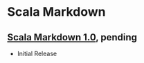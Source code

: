 Scala Markdown
===============================

[Scala Markdown 1.0](http://scalamd.fusesource.org/blog/releases/2010/07/release-1-2.html), pending
----

* Initial Release